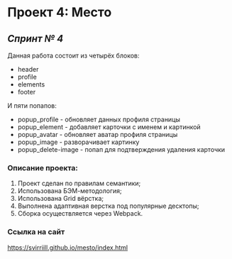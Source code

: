 # Проект 4: Место

## *Спринт № 4*
Данная работа состоит из четырёх блоков:
* header
* profile
* elements
* footer

И пяти попапов:
* popup_profile - обновляет данных профиля страницы
* popup_element - добавляет карточки с именем и картинкой
* popup_avatar - обновляет аватар профиля страницы
* popup_image - разворачивает картинку
* popup_delete-image - попап для подтверждения удаления карточки

### Описание проекта:
1. Проект сделан по правилам семантики;
2. Использована БЭМ-методология;
3. Использована Grid вёрстка;
4. Выполнена адаптивная верстка под популярные десктопы;
5. Сборка осуществляется через Webpack.

### Ссылка на сайт
https://svirriill.github.io/mesto/index.html